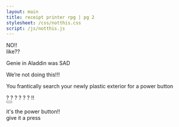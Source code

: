 ```yaml
---
layout: main
title: receipt printer rpg | pg 2
stylesheet: /css/notthis.css
script: /js/notthis.js
---
```


<div class="diagonal-box">
	<div class="content">
    NO!!
    <div class="like">like??</div>
  </div>
</div>


<div class="notthis">
<p>Genie in Aladdin was SAD
<p>We’re not doing this!!!
</div>

<div class="frantic-search">
<p>You frantically search your newly plastic exterior for a power button

  <div class="search-qs">
  <span style="right: -400px">?</span>
  <span style="right: -150px">?</span>
  <span style="right: -30px; bottom: -50px;">?</span>
  <span style="right: -450px"></span>
  <span style="right: -450px"></span>
  <span style="right: -390px; bottom: 50px">?</span>
  <span style="right: -450px"></span>
  <span style="right: -450px"></span>
  <span style="right: -100px; bottom: -50px;">?</span>
  <span style="right: -350px">?</span>
  <span class="exclaim">!!</span>
  <!-- <span style="right: 0">?</span> -->
  <!-- <span style="right: -350px">?</span> -->
  </div>
</div>

<div class="side">
<button class="btn" id="power-btn"></button>
</div>

<div class="underneath">
<p>it's the power button!!<br>give it a press
</div>

<div id ="fadetoblack"></div>